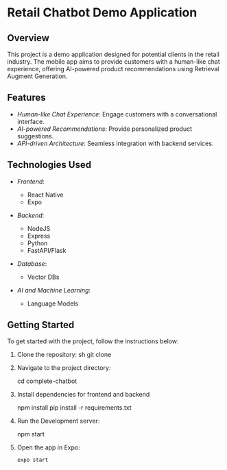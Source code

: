 # Retail Chatbot Demo Application

## Overview

This project is a demo application designed for potential clients in the retail industry. The mobile app aims to provide customers with a human-like chat experience, offering AI-powered product recommendations using Retrieval Augment Generation.

## Features

- *Human-like Chat Experience*: Engage customers with a conversational interface.
- *AI-powered Recommendations*: Provide personalized product suggestions.
- *API-driven Architecture*: Seamless integration with backend services.

## Technologies Used

- *Frontend*:
  - React Native
  - Expo

- *Backend*:
  - NodeJS
  - Express
  - Python
  - FastAPI/Flask

- *Database*:
  - Vector DBs

- *AI and Machine Learning*:
  - Language Models



## Getting Started

To get started with the project, follow the instructions below:

1. Clone the repository:
   sh
   git clone <repository-url>
2. Navigate to the project directory: 
     
    cd complete-chatbot
3. Install dependencies for frontend and backend
    
    npm install
    pip install -r requirements.txt 
4. Run the Development server:
    
    npm start
5. Open the app in Expo:
    ```
    expo start
